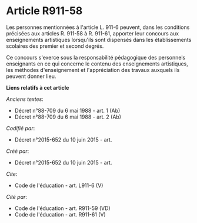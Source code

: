 # Article R911-58

Les personnes mentionnées à l'article L. 911-6 peuvent, dans les conditions précisées aux articles R. 911-58 à R. 911-61,
apporter leur concours aux enseignements artistiques lorsqu'ils sont dispensés dans les établissements scolaires des premier
et second degrés. 

Ce concours s'exerce sous la responsabilité pédagogique des personnels enseignants en ce qui concerne le contenu des
enseignements artistiques, les méthodes d'enseignement et l'appréciation des travaux auxquels ils peuvent donner lieu.

**Liens relatifs à cet article**

_Anciens textes_:

  - Décret n°88-709 du 6 mai 1988 - art. 1 (Ab)
  - Décret n°88-709 du 6 mai 1988 - art. 2 (Ab)

_Codifié par_:

  - Décret n°2015-652 du 10 juin 2015 - art.

_Créé par_:

  - Décret n°2015-652 du 10 juin 2015 - art.

_Cite_:

  - Code de l'éducation - art. L911-6 (V)

_Cité par_:

  - Code de l'éducation - art. R911-59 (VD)
  - Code de l'éducation - art. R911-61 (V)
